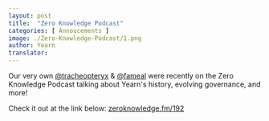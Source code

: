 ```yaml
---
layout: post
title:  "Zero Knowledge Podcast"
categories: [ Annoucements ]
image: ./Zero-Knowledge-Podcast/1.png
author: Yearn
translator: 
---
```


Our very own [@tracheopteryx](https://twitter.com/tracheopteryx) & [@fameal](https://twitter.com/fameal) were recently on the Zero Knowledge Podcast talking about Yearn's history, evolving governance, and more!

Check it out at the link below:
[zeroknowledge.fm/192](https://www.zeroknowledge.fm/192)
